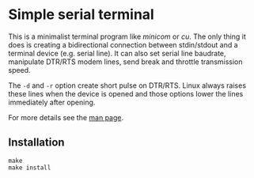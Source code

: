 # Simple serial terminal

This is a minimalist terminal program like *minicom* or *cu*. The only
thing it does is creating a bidirectional connection between
stdin/stdout and a terminal device (e.g. serial line). It can also set
serial line baudrate, manipulate DTR/RTS modem lines, send break and
throttle transmission speed.

The `-d` and `-r` option create short pulse on DTR/RTS. Linux always
raises these lines when the device is opened and those options lower
the lines immediately after opening.

For more details see the [man page](./sterm.man).

## Installation

    make
	make install

